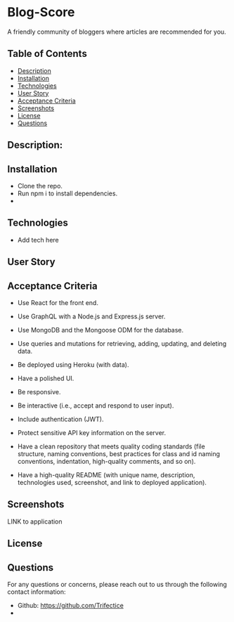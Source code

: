 # Blog-Score
A friendly community of bloggers where articles are recommended for you.


## Table of Contents

- [Description](#description)
- [Installation](#installation)
- [Technologies](#technologies)
- [User Story](#userstory)
- [Acceptance Criteria](#acceptancecriteria)
- [Screenshots](#screenshots)
- [License](#license)
- [Questions](#questions)

## Description:
 


## Installation
* Clone the repo.
* Run npm i to install dependencies.
* 

## Technologies
* Add tech here


## User Story


## Acceptance Criteria
* Use React for the front end.

* Use GraphQL with a Node.js and Express.js server.

* Use MongoDB and the Mongoose ODM for the database.

* Use queries and mutations for retrieving, adding, updating, and deleting data.

* Be deployed using Heroku (with data).

* Have a polished UI.

* Be responsive.

* Be interactive (i.e., accept and respond to user input).

* Include authentication (JWT).

* Protect sensitive API key information on the server.

* Have a clean repository that meets quality coding standards (file structure, naming conventions, best practices for class and id naming conventions, indentation, high-quality comments, and so on).

* Have a high-quality README (with unique name, description, technologies used, screenshot, and link to deployed application).

## Screenshots


LINK to application



 ## License



## Questions
For any questions or concerns, please reach out to us through the following contact information:

- Github: https://github.com/Trifectice
- 
